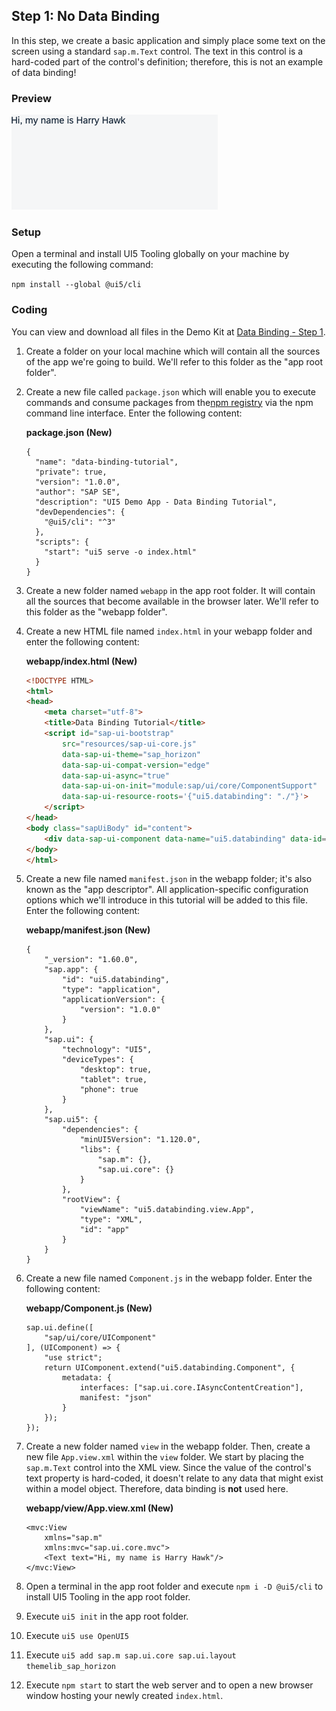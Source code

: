 <!-- loio4cde849dc18949b69bbe152a0aaa19c6 -->

## Step 1: No Data Binding

In this step, we create a basic application and simply place some text on the screen using a standard `sap.m.Text` control. The text in this control is a hard-coded part of the control's definition; therefore, this is not an example of data binding!



### Preview

![The browser shows the text "Hi, my name is Harry Hawk"](images/loio6d391d527601499fbeb3734246b2c067_LowRes.png)



<a name="loio4cde849dc18949b69bbe152a0aaa19c6__section_lv5_lvy_zbc"/>

### Setup

Open a terminal and install UI5 Tooling globally on your machine by executing the following command:

`npm install --global @ui5/cli`



### Coding

You can view and download all files in the Demo Kit at [Data Binding - Step 1](https://ui5.sap.com/#/entity/sap.ui.core.tutorial.databinding/sample/sap.ui.core.tutorial.databinding.01).

1.  Create a folder on your local machine which will contain all the sources of the app we're going to build. We'll refer to this folder as the "app root folder".
2.  Create a new file called `package.json` which will enable you to execute commands and consume packages from the[npm registry](https://www.npmjs.com/) via the npm command line interface. Enter the following content:

    **package.json \(New\)**

    ```
    {
      "name": "data-binding-tutorial",
      "private": true,
      "version": "1.0.0",
      "author": "SAP SE",
      "description": "UI5 Demo App - Data Binding Tutorial",
      "devDependencies": {
        "@ui5/cli": "^3"
      },
      "scripts": {
        "start": "ui5 serve -o index.html"
      }
    }
    ```

3.  Create a new folder named `webapp` in the app root folder. It will contain all the sources that become available in the browser later. We'll refer to this folder as the "webapp folder".

4.  Create a new HTML file named `index.html` in your webapp folder and enter the following content:

    **webapp/index.html \(New\)**

    ```html
    <!DOCTYPE HTML>
    <html>
    <head>
    	<meta charset="utf-8">
    	<title>Data Binding Tutorial</title>
    	<script id="sap-ui-bootstrap"
    		src="resources/sap-ui-core.js"
    		data-sap-ui-theme="sap_horizon"
    		data-sap-ui-compat-version="edge"
    		data-sap-ui-async="true"
    		data-sap-ui-on-init="module:sap/ui/core/ComponentSupport"
    		data-sap-ui-resource-roots='{"ui5.databinding": "./"}'>
    	</script>
    </head>
    <body class="sapUiBody" id="content">
    	<div data-sap-ui-component data-name="ui5.databinding" data-id="container" data-settings='{"id" : "databinding"}'></div>
    </body>
    </html>
    ```

5.  Create a new file named `manifest.json` in the webapp folder; it's also known as the "app descriptor". All application-specific configuration options which we'll introduce in this tutorial will be added to this file. Enter the following content:

    **webapp/manifest.json \(New\)**

    ```
    {
    	"_version": "1.60.0",
    	"sap.app": {
    		"id": "ui5.databinding",
    		"type": "application",
    		"applicationVersion": {
    			"version": "1.0.0"
    		}
    	},
    	"sap.ui": {
    		"technology": "UI5",
    		"deviceTypes": {
    			"desktop": true,
    			"tablet": true,
    			"phone": true
    		}
    	},
    	"sap.ui5": {
    		"dependencies": {
    			"minUI5Version": "1.120.0",
    			"libs": {
    				"sap.m": {},
    				"sap.ui.core": {}
    			}
    		},
    		"rootView": {
    			"viewName": "ui5.databinding.view.App",
    			"type": "XML",
    			"id": "app"
    		}
    	}
    }
    ```

6.  Create a new file named `Component.js` in the webapp folder. Enter the following content:

    **webapp/Component.js \(New\)**

    ```
    sap.ui.define([
    	"sap/ui/core/UIComponent"
    ], (UIComponent) => {
    	"use strict";
    	return UIComponent.extend("ui5.databinding.Component", {
    		metadata: {
    			interfaces: ["sap.ui.core.IAsyncContentCreation"],
    			manifest: "json"
    		}
    	});
    });
    ```

7.  Create a new folder named `view` in the webapp folder. Then, create a new file `App.view.xml` within the `view` folder. We start by placing the `sap.m.Text` control into the XML view. Since the value of the control's text property is hard-coded, it doesn't relate to any data that might exist within a model object. Therefore, data binding is **not** used here.

    **webapp/view/App.view.xml \(New\)**

    ```
    <mvc:View
    	xmlns="sap.m"
    	xmlns:mvc="sap.ui.core.mvc">
    	<Text text="Hi, my name is Harry Hawk"/>
    </mvc:View>
    ```

8.  Open a terminal in the app root folder and execute `npm i -D @ui5/cli` to install UI5 Tooling in the app root folder.

9.  Execute `ui5 init` in the app root folder.

10. Execute `ui5 use OpenUI5`

11. Execute `ui5 add sap.m sap.ui.core sap.ui.layout themelib_sap_horizon`

12. Execute `npm start` to start the web server and to open a new browser window hosting your newly created `index.html`.


